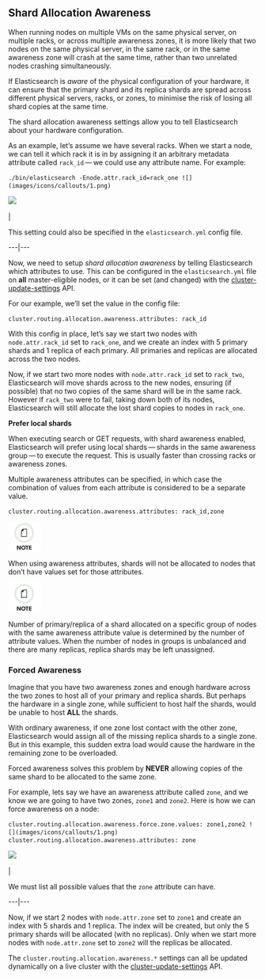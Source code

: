 ## Shard Allocation Awareness

When running nodes on multiple VMs on the same physical server, on multiple racks, or across multiple awareness zones, it is more likely that two nodes on the same physical server, in the same rack, or in the same awareness zone will crash at the same time, rather than two unrelated nodes crashing simultaneously.

If Elasticsearch is _aware_ of the physical configuration of your hardware, it can ensure that the primary shard and its replica shards are spread across different physical servers, racks, or zones, to minimise the risk of losing all shard copies at the same time.

The shard allocation awareness settings allow you to tell Elasticsearch about your hardware configuration.

As an example, let’s assume we have several racks. When we start a node, we can tell it which rack it is in by assigning it an arbitrary metadata attribute called `rack_id` — we could use any attribute name. For example:
    
    
    ./bin/elasticsearch -Enode.attr.rack_id=rack_one ![](images/icons/callouts/1.png)

![](images/icons/callouts/1.png)

| 

This setting could also be specified in the `elasticsearch.yml` config file.   
  
---|---  
  
Now, we need to setup _shard allocation awareness_ by telling Elasticsearch which attributes to use. This can be configured in the `elasticsearch.yml` file on **all** master-eligible nodes, or it can be set (and changed) with the [cluster-update-settings](cluster-update-settings.html "Cluster Update Settings") API.

For our example, we’ll set the value in the config file:
    
    
    cluster.routing.allocation.awareness.attributes: rack_id

With this config in place, let’s say we start two nodes with `node.attr.rack_id` set to `rack_one`, and we create an index with 5 primary shards and 1 replica of each primary. All primaries and replicas are allocated across the two nodes.

Now, if we start two more nodes with `node.attr.rack_id` set to `rack_two`, Elasticsearch will move shards across to the new nodes, ensuring (if possible) that no two copies of the same shard will be in the same rack. However if `rack_two` were to fail, taking down both of its nodes, Elasticsearch will still allocate the lost shard copies to nodes in `rack_one`.

 **Prefer local shards**

When executing search or GET requests, with shard awareness enabled, Elasticsearch will prefer using local shards — shards in the same awareness group — to execute the request. This is usually faster than crossing racks or awareness zones.

Multiple awareness attributes can be specified, in which case the combination of values from each attribute is considered to be a separate value.
    
    
    cluster.routing.allocation.awareness.attributes: rack_id,zone

![Note](images/icons/note.png)

When using awareness attributes, shards will not be allocated to nodes that don’t have values set for those attributes.

![Note](images/icons/note.png)

Number of primary/replica of a shard allocated on a specific group of nodes with the same awareness attribute value is determined by the number of attribute values. When the number of nodes in groups is unbalanced and there are many replicas, replica shards may be left unassigned.

### Forced Awareness

Imagine that you have two awareness zones and enough hardware across the two zones to host all of your primary and replica shards. But perhaps the hardware in a single zone, while sufficient to host half the shards, would be unable to host **ALL** the shards.

With ordinary awareness, if one zone lost contact with the other zone, Elasticsearch would assign all of the missing replica shards to a single zone. But in this example, this sudden extra load would cause the hardware in the remaining zone to be overloaded.

Forced awareness solves this problem by **NEVER** allowing copies of the same shard to be allocated to the same zone.

For example, lets say we have an awareness attribute called `zone`, and we know we are going to have two zones, `zone1` and `zone2`. Here is how we can force awareness on a node:
    
    
    cluster.routing.allocation.awareness.force.zone.values: zone1,zone2 ![](images/icons/callouts/1.png)
    cluster.routing.allocation.awareness.attributes: zone

![](images/icons/callouts/1.png)

| 

We must list all possible values that the `zone` attribute can have.   
  
---|---  
  
Now, if we start 2 nodes with `node.attr.zone` set to `zone1` and create an index with 5 shards and 1 replica. The index will be created, but only the 5 primary shards will be allocated (with no replicas). Only when we start more nodes with `node.attr.zone` set to `zone2` will the replicas be allocated.

The `cluster.routing.allocation.awareness.*` settings can all be updated dynamically on a live cluster with the [cluster-update-settings](cluster-update-settings.html "Cluster Update Settings") API.

